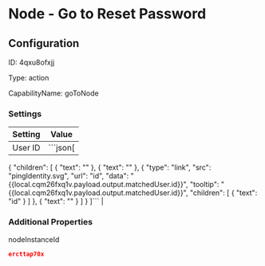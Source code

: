 # Node - Go to Reset Password
## Configuration
ID:  4qxu8ofxjj

Type: action 

CapabilityName: goToNode

### Settings
| Setting | Value  |
| :------------------------ | ---------------------------------------- |
| User ID | ```json[
  {
    "children": [
      {
        "text": ""
      },
      {
        "text": ""
      },
      {
        "type": "link",
        "src": "pingIdentity.svg",
        "url": "id",
        "data": "{{local.cqm26fxq1v.payload.output.matchedUser.id}}",
        "tooltip": "{{local.cqm26fxq1v.payload.output.matchedUser.id}}",
        "children": [
          {
            "text": "id"
          }
        ]
      },
      {
        "text": ""
      }
    ]
  }
]``` |
 




### Additional Properties
nodeInstanceId
 ```json 
ercttap70x
```



